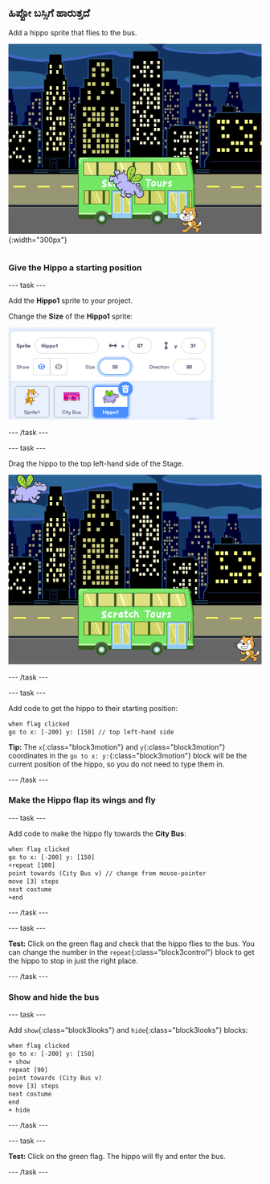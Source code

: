 ## ಹಿಪ್ಪೋ ಬಸ್ಸಿಗೆ ಹಾರುತ್ತದೆ

<div style="display: flex; flex-wrap: wrap">
<div style="flex-basis: 200px; flex-grow: 1; margin-right: 15px;">
Add a hippo sprite that flies to the bus.
</div>
<div>

![The hippo flying to the bus.](images/hippo-flies.png){:width="300px"}

</div>
</div>

### Give the Hippo a starting position

--- task ---

Add the **Hippo1** sprite to your project.

Change the **Size** of the **Hippo1** sprite:

![The Sprite pane for the Hippo1 sprite, with the size set to 50.](images/hippo-sprite-size.png)

--- /task ---

--- task ---

Drag the hippo to the top left-hand side of the Stage.

![The Hippo1 sprite on the top left-hand side of the Stage.](images/hippo-sprite-stage.png)

--- /task ---

--- task ---

Add code to get the hippo to their starting position:

```blocks3
when flag clicked
go to x: [-200] y: [150] // top left-hand side
```

**Tip:** The `x`{:class="block3motion"} and `y`{:class="block3motion"} coordinates in the `go to x: y:`{:class="block3motion"} block will be the current position of the hippo, so you do not need to type them in.

--- /task ---

### Make the Hippo flap its wings and fly

--- task ---

Add code to make the hippo fly towards the **City Bus**:

```blocks3
when flag clicked
go to x: [-200] y: [150] 
+repeat [100] 
point towards (City Bus v) // change from mouse-pointer
move [3] steps
next costume
+end
```

--- /task ---

--- task ---

**Test:** Click on the green flag and check that the hippo flies to the bus. You can change the number in the `repeat`{:class="block3control"} block to get the hippo to stop in just the right place.

--- /task ---

### Show and hide the bus

--- task ---

Add `show`{:class="block3looks"} and `hide`{:class="block3looks"} blocks:

```blocks3
when flag clicked
go to x: [-200] y: [150] 
+ show
repeat [90] 
point towards (City Bus v)
move [3] steps
next costume
end
+ hide
```

--- /task ---

--- task ---

**Test:** Click on the green flag. The hippo will fly and enter the bus.

--- /task ---
